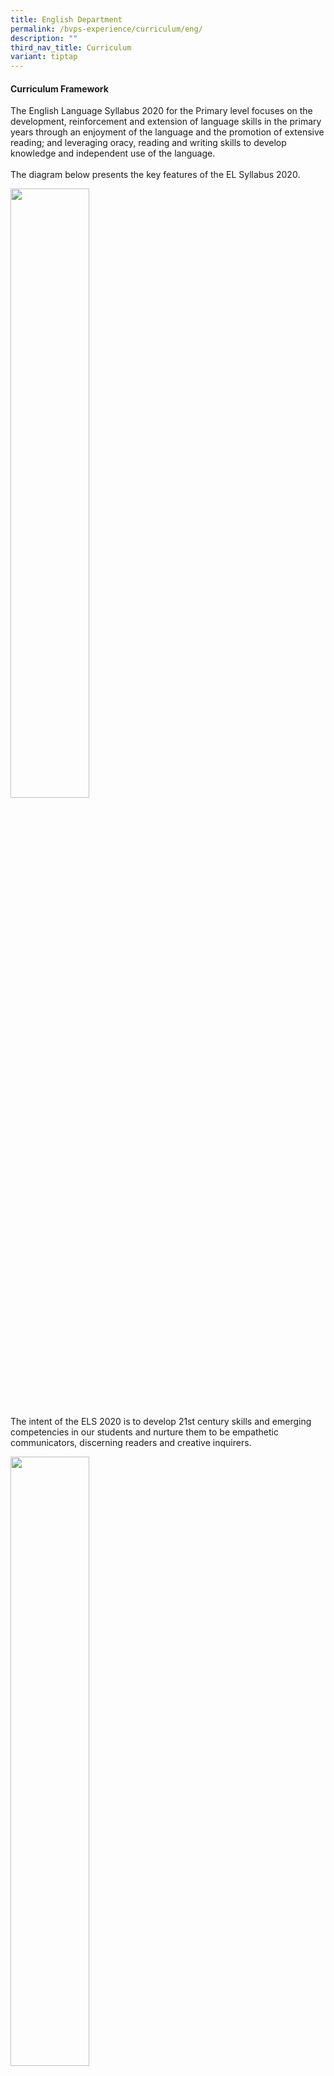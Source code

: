 ```yaml
---
title: English Department
permalink: /bvps-experience/curriculum/eng/
description: ""
third_nav_title: Curriculum
variant: tiptap
---
```

<h4><strong>Curriculum Framework</strong></h4>
<p>The English Language Syllabus 2020 for the Primary level focuses on the
development, reinforcement and extension of language skills in the primary
years through an enjoyment of the language and the promotion of extensive
reading; and leveraging oracy, reading and writing skills to develop knowledge
and independent use of the language.
<br>
<br>The diagram below presents the key features of the EL Syllabus 2020.</p>
<div class="isomer-image-wrapper">
<img style="width: 50%;" height="auto" width="100%" alt="" src="/images/BVPS%20Experience/Curriculum/English%20Department/E1.png">
</div>
<p>The intent of the ELS 2020 is to develop 21st century skills and emerging
competencies in our students and nurture them to be empathetic communicators,
discerning readers and creative inquirers.</p>
<p></p>
<div class="isomer-image-wrapper">
<img style="width: 50%;" height="auto" width="100%" alt="" src="/images/BVPS Experience/Curriculum/English Department/Engaged_21st_Century_EL_LEarner.jpg">
</div>
<div class="isomer-image-wrapper">
<img style="width: 50%;" height="auto" width="100%" alt="" src="/images/BVPS%20Experience/Curriculum/English%20Department/3boxes.png">
</div>
<h4><strong>KEY EL Programmes in BVPS</strong></h4>
<h5><strong>Speaking @ BVPS</strong></h5>
<p>Oracy lessons are crucial to foster effective communication skills. Through
structured activities and discussions, students learn to articulate thoughts,
listen actively, and engage in meaningful dialogues. These skills extend
beyond classrooms, preparing students for success in diverse real-world
scenarios, developing them as empathetic communicators.</p>
<p><strong><em>ACTION!</em> Drama in the Curriculum</strong>&nbsp;
<br>Drama is incorporated into the EL curriculum to teach oracy in BVPS. Students
take on the role of different characters and learn critical inventive thinking
skills such as articulating their thoughts clearly, looking at situations
from different perspectives and formulating decisions. Additionally, their
command of the language and social emotional learning are further enhanced
through the use of thinking routines. In our school, we explore various
platforms to provide opportunities for our students to hone their drama
skills.</p>
<div class="isomer-image-wrapper">
<img style="width:300px" height="auto" width="100%" src="/images/BVPS%20Experience/Curriculum/English%20Department/picture3.jpg">
</div>
<p><strong>News and Views</strong>
<br>News and Views is one such platform in which our P5 and P6 classes showcase
their talents through live drama and video performances. Through these
performances, the classes will also be incorporating the learning of values
and skills that will help them to be self-directed learners, confident
leaders and caring citizens. To see more of our young stars in action,
<a href="https://www.bukitviewpri.moe.edu.sg/highlights/" rel="noopener noreferrer nofollow" target="_blank">click here</a>
</p>
<div class="isomer-image-wrapper">
<img style="width: 100%" height="auto" width="100%" alt="" src="/images/BVPS%20Experience/Curriculum/English%20Department/picture5.jpg">
</div>
<p><strong>Digital Storytelling</strong>
<br>As part of our ongoing efforts to help our students acquire and develop
oral communication skills; accurate pronunciation, appropriate intonation,
read expressively and speak with confidence, our P1 to P3 students use
a novel digital story book platform, Moo-O, that allows them to be the
characters of the story they are reading. Students can record a video of
them in action and the video clip can be easily shared with their teachers,
classmates, friends and families. Not only does this help our students
to have an interactive learning experience, they get to have fun reading,
acting and performing as well.</p>
<div class="isomer-image-wrapper">
<img style="width: 100%" height="auto" width="100%" alt="" src="/images/BVPS%20Experience/Curriculum/English%20Department/E9.png">
</div>
<h5><strong>Reading @ BVPS</strong></h5>
<p>In order to instil the love for reading and encourage reading widely,
here at Bukit View, we have a range of activities to keep our students
engaged. Our reading programme strives to foster a passion for reading
by immersing students in captivating literary journeys through diverse
text selections which prompts the exploration of worlds and perspectives
as a discerning reader. Through interactive activities inspired by books,
students embark on exciting real-life adventures, forging a profound connection
with literature and igniting a lifelong love for reading.</p>
<p><strong><em>DEAR BVPS</em></strong>
<br>DEAR BVPS or Drop Everything and Read is a pre-assembly activity done
every morning before the start of morning assembly where students will
read their English or Mother Tongue storybooks while waiting for school
to start at 7.30 a.m. DEAR empowers students with daily moments of immersive
reading which not only enhances literacy skills, expands vocabulary, and
nurtures imagination, but also cultivates a lifelong love for reading,
improves focus, and provides a valuable escape into different worlds.</p>
<table>
<tbody>
<tr>
<th rowspan="1" colspan="1">
<p></p>
</th>
<th rowspan="1" colspan="1">
<p></p>
</th>
</tr>
<tr>
<td rowspan="1" colspan="1">
<div class="isomer-image-wrapper">
<img style="width:700px" height="auto" width="100%" src="/images/BVPS%20Experience/Curriculum/English%20Department/E6.png">
</div>
</td>
<td rowspan="1" colspan="1">
<div class="isomer-image-wrapper">
<img style="width:700px" height="auto" width="100%" src="/images/BVPS%20Experience/Curriculum/English%20Department/picture14.jpg">
</div>
</td>
</tr>
</tbody>
</table>
<p><strong>Read for Books at BVPS</strong>
<br>Read for Books at BVPS is a charity book drive organised by National Library
Board (NLB) National Reading Movement, aimed at celebrating and sharing
the joy, and gift of reading with the less privileged. Our BVPS family
has been a part of this worthy cause since 2017. Participating in this
charity book drive imbues the act of reading with purpose. It connects
our students’ passion for literature with a sense of community and empathy,
creating a fulfilling and meaningful reading experience that contributes
to a greater good.</p>
<div class="isomer-image-wrapper">
<img style="width: 100%" height="auto" width="100%" alt="" src="/images/BVPS%20Experience/Curriculum/English%20Department/picture15.jpg">
</div>
<p><strong>Recess Storytelling Time</strong>
<br>Every term, our P4 to P6 English Monitors take turns to conduct storytelling
sessions during recess to bring the stories to life for their schoolmates.
The sessions give them a chance to express themselves creatively and confidently
and allow their friends to experience an exciting life through the world
of books. Apart from the student storytellers, our School Leaders and teachers
also take on active roles as our Mystery Storytellers which never fail
to leave our students in awe and excited to read the book!</p>
<div class="isomer-image-wrapper">
<img style="width: 100%" height="auto" width="100%" alt="" src="/images/picture16.jpg">
</div>
<p><strong>Morning Reading Programme</strong>
<br>Our Morning Reading programme, conducted from Monday to Thursday mornings
from 7.15 a.m. to 7.30 a.m., aims to guide and support a selected group
of P1 and P2 students to be confident readers. Our young readers, who are
paired with their P4 and P6 tutors, enjoy a variety of fun and interactive
activities during the sessions to help build their reading skills and language
proficiency.</p>
<div class="isomer-image-wrapper">
<img style="width: 100%" height="auto" width="100%" alt="" src="/images/BVPS%20Experience/Curriculum/English%20Department/picture9.jpg">
</div>
<p></p>
<p><strong>Extensive Reading</strong>
<br>To promote extensive reading in English Language (EL), our students subscribe
to newspapers that are used by our teachers as additional reading resources
during lessons to build on their language skills and general knowledge.
Our P3 and P4 students subscribe to the Little Red Dot, while our P5 and
P6 students subscribe to What’s Up. By incorporating these publications
in class, we hope to not only enhance students’ awareness of current issues,
but to also nurture discerning readers who can make informed decisions
and engage with the world around them.</p>
<p></p>
<h5><strong>Writing @ BVPS</strong></h5>
<p>In Bukit View, we provide students with interesting, shared experiences
that will provide them with the content to engage in rich discussions before
embarking on the writing process. These experiences serve as a practical
context for students to apply acquired language skills to effectively use
vocabulary, structure, and style to convey their thoughts in writing.</p>
<div class="isomer-image-wrapper">
<img style="width: 100%" height="auto" width="100%" alt="" src="/images/BVPS%20Experience/Curriculum/English%20Department/picture17.jpg">
</div>
<p>
<br><strong>Budding Writers Project</strong>
<br>To encourage our young writers to keep their writing passion burning,
we compile exemplary pieces of writing to give our students the opportunity
to analyse and deconstruct well-crafted pieces of work. By gaining insights
into effective writing techniques of their peers, such as structure, tone,
and language use, our students are able to expand their writing repertoire
as they evaluate and adapt these techniques to their own writing, producing
higher-quality compositions they are proud of.</p>
<p></p>
<h5><strong>Nurturing Diverse Learners</strong></h5>
<p><strong><em>Talent Development in English - BV ACEs</em></strong>
<br>Our Bukit View Accomplished Communicators of English (BV ACEs) Programme
aims to develop in students the proficiency to generate, analyse, organise,
and express ideas coherently, creatively and critically with discernment.
Our selected P4 and P5 students will acquire skills and techniques that
will enable them to produce a variety of texts for different purposes,
audiences, contexts and cultures, and develop positive dispositions which
will enable them to engage effectively and confidently when communicating
and collaborating with others.</p>
<div class="isomer-image-wrapper">
<img style="width: 100%" height="auto" width="100%" alt="" src="/images/BVPS%20Experience/Curriculum/English%20Department/picture18.jpg">
</div>
<p></p>
<h5><strong>Literacy Support Programmes</strong></h5>
<p>
<br>Our Literacy Support Programmes, namely the Learning Support Programme
for English (LSP), the School-based Dyslexia Remediation (SDR) programme,
Reading Remediation Programme (RRP), as well as our after-school Remediation
Programme aim to provide targeted intervention that addresses specific
learning gaps or challenges faced by our students. Conducted in small groups,
we hope to provide personalised instruction and support that will equip
our students with the necessary skills and strategies to build their confidence
in their academic abilities.</p>
<h5><strong>Competitions Platforms in English</strong></h5>
<p>Competitions offer a dynamic platform to hone students' language skills
as the competitive setting sharpens their critical thinking and encourages
them to refine their grammar, vocabulary, and articulation which nurtures
growth in the students’ English language proficiency. Thus, here at Bukit
View, we provide students with the opportunity to hone their skills and
unleash their creativity through various competition platforms for the
different language skills.</p>
<p><strong>Moo-O</strong> 
<br>In 2023, three of our Primary 3 students took part in the Moo-O Awards
2023 and won the Bronze Award. Click on the image below to watch the Moo-O
video.</p>
<p></p>
<p><strong>SOTA Creative Writing Competition</strong> 
<br>Our student, Jayatra Panda (6 Care), emerged as one of the top 50 finalists
for this year’s competition. Check out his entry below:</p>
<div class="isomer-image-wrapper">
<img style="width: 100%" height="auto" width="100%" alt="" src="/images/BVPS%20Experience/Curriculum/English%20Department/picture13.jpg">
</div>
<p><a href="/files/sota-p6-jayatra%20panda-bvps.pdf" rel="noopener noreferrer nofollow" target="_blank">Jayatra's Creative Writing</a>
</p>
<p><strong>The Young Playwrights Present</strong> 
<br>To express his passion for writing and performing, our student, Nur Ezra
(5 Integrity), worked on a 3-minute monologue and performed it as a staged
performance. His performance was shortlisted in this year’s showcase.</p>
<div class="iframe-wrapper">
<iframe height="385" width="684" allowfullscreen="true" frameborder="0" src="https://www.youtube.com/embed/Hny_ToiBNNI?list=PLRGFo1hZVPDkDAxKaGHaLpGVbrHle9gC4"></iframe>
</div>
<p></p>